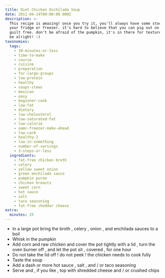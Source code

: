 ```yaml
---
title: Diet Chicken Enchilada Soup
date: 2011-04-14T00:00:00.000Z
description: >-
  This recipe is amazing! once you try it, you'll always have some stocked in
  your fridge or freezer. it's hard to believe that you can pig out on this
  guilt free. don't be afraid of the pumpkin, it's in there for texture, it'll
  be alright! :)
taxonomies:
  tags:
    - 30-minutes-or-less
    - time-to-make
    - course
    - cuisine
    - preparation
    - for-large-groups
    - low-protein
    - healthy
    - soups-stews
    - mexican
    - easy
    - beginner-cook
    - low-fat
    - dietary
    - low-cholesterol
    - low-saturated-fat
    - low-calorie
    - oamc-freezer-make-ahead
    - low-carb
    - healthy-2
    - low-in-something
    - number-of-servings
    - 3-steps-or-less
  ingredients:
    - fat-free chicken broth
    - celery
    - yellow sweet onion
    - green enchilada sauce
    - pumpkin puree
    - chicken breasts
    - sweet corn
    - hot sauce
    - salt
    - taco seasoning
    - fat-free cheddar cheese
extra:
  minutes: 25
---
```

 - In a large pot bring the broth , celery , onion , and enchilada sauces to a boil
 - Whisk in the pumpkin
 - Add corn and raw chicken and cover the pot tightly with a lid , turn the oven burner off , and let the pot sit , covered , for one hour
 - Do not take the lid off ! do not peek ! the chicken needs to cook fully
 - Taste the soup
 - Add a dash or more hot sauce , salt , and / or taco seasoning
 - Serve and , if you like , top with shredded cheese and / or crushed chips
